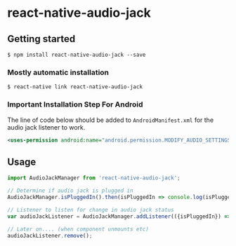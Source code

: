# react-native-audio-jack

## Getting started

`$ npm install react-native-audio-jack --save`

### Mostly automatic installation

`$ react-native link react-native-audio-jack`

### Important Installation Step For Android
The line of code below should be added to `AndroidManifest.xml` for the audio jack listener to work.

```xml
<uses-permission android:name="android.permission.MODIFY_AUDIO_SETTINGS" />
```

## Usage
```javascript
import AudioJackManager from 'react-native-audio-jack';

// Determine if audio jack is plugged in
AudioJackManager.isPluggedIn().then(isPluggedIn => console.log(isPluggedIn));

// Listener to listen for change in audio jack status
var audioJackListener = AudioJackManager.addListener(({isPluggedIn}) => console.log(isPluggedIn));

// Later on.... (when component unmounts etc)
audioJackListener.remove();
```
